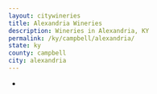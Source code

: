 ```yaml
---
layout: citywineries
title: Alexandria Wineries
description: Wineries in Alexandria, KY
permalink: /ky/campbell/alexandria/
state: ky
county: campbell
city: alexandria
---
```

-
